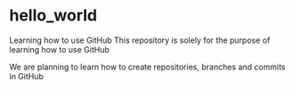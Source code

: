 # hello_world
Learning how to use GitHub
This repository is solely for the purpose of learning how to use GitHub


We are planning to learn how to create repositories, branches and commits in GitHub
